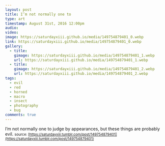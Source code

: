```yaml
---
layout: post
title: I’m not normally one to
type: art
timestamp: August 31st, 2016 12:00pm
audio: 
video: 
image: https://saturdayxiii.github.io/media/149754879401_0.webp
link: https://saturdayxiii.github.io/media/149754879401_0.webp
gallery:
  - title: 
    gimage: https://saturdayxiii.github.io/media/149754879401_1.webp
    url: https://saturdayxiii.github.io/media/149754879401_1.webp
  - title: 
    gimage: https://saturdayxiii.github.io/media/149754879401_2.webp
    url: https://saturdayxiii.github.io/media/149754879401_2.webp
tags:
  - evil
  - red
  - horned
  - macro
  - insect
  - photography
  - bug
comments: true
---
```

I’m not normally one to judge by appearances, but these things are probably evil.
<small>source: [https://saturdayxiii.tumblr.com/post/149754879401](https://saturdayxiii.tumblr.com/post/149754879401)</small>